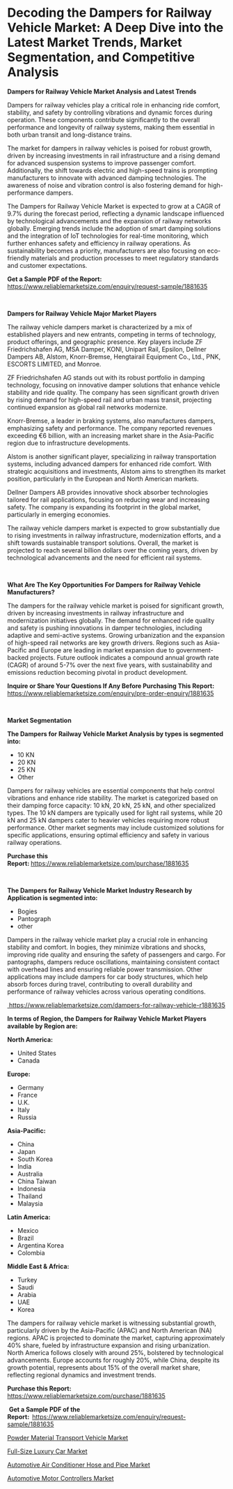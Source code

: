 <p><h1>Decoding the Dampers for Railway Vehicle Market: A Deep Dive into the Latest Market Trends, Market Segmentation, and Competitive Analysis</h1></p><p><strong>Dampers for Railway Vehicle Market Analysis and Latest Trends</strong></p>
<p><p>Dampers for railway vehicles play a critical role in enhancing ride comfort, stability, and safety by controlling vibrations and dynamic forces during operation. These components contribute significantly to the overall performance and longevity of railway systems, making them essential in both urban transit and long-distance trains.</p><p>The market for dampers in railway vehicles is poised for robust growth, driven by increasing investments in rail infrastructure and a rising demand for advanced suspension systems to improve passenger comfort. Additionally, the shift towards electric and high-speed trains is prompting manufacturers to innovate with advanced damping technologies. The awareness of noise and vibration control is also fostering demand for high-performance dampers.</p><p>The Dampers for Railway Vehicle Market is expected to grow at a CAGR of 9.7% during the forecast period, reflecting a dynamic landscape influenced by technological advancements and the expansion of railway networks globally. Emerging trends include the adoption of smart damping solutions and the integration of IoT technologies for real-time monitoring, which further enhances safety and efficiency in railway operations. As sustainability becomes a priority, manufacturers are also focusing on eco-friendly materials and production processes to meet regulatory standards and customer expectations.</p></p>
<p><strong>Get a Sample PDF of the Report:&nbsp;</strong> <a href="https://www.reliablemarketsize.com/enquiry/request-sample/1881635?utm_campaign=1131&utm_medium=2&utm_source=Github&utm_content=ia&utm_term=04112024&utm_id=dampers-for-railway-vehicle">https://www.reliablemarketsize.com/enquiry/request-sample/1881635</a></p>
<p>&nbsp;</p>
<p><strong>Dampers for Railway Vehicle Major Market Players</strong></p>
<p><p>The railway vehicle dampers market is characterized by a mix of established players and new entrants, competing in terms of technology, product offerings, and geographic presence. Key players include ZF Friedrichshafen AG, MSA Damper, KONI, Unipart Rail, Epsilon, Dellner Dampers AB, Alstom, Knorr-Bremse, Hengtairail Equipment Co., Ltd., PNK, ESCORTS LIMITED, and Monroe.</p><p>ZF Friedrichshafen AG stands out with its robust portfolio in damping technology, focusing on innovative damper solutions that enhance vehicle stability and ride quality. The company has seen significant growth driven by rising demand for high-speed rail and urban mass transit, projecting continued expansion as global rail networks modernize.</p><p>Knorr-Bremse, a leader in braking systems, also manufactures dampers, emphasizing safety and performance. The company reported revenues exceeding €6 billion, with an increasing market share in the Asia-Pacific region due to infrastructure developments.</p><p>Alstom is another significant player, specializing in railway transportation systems, including advanced dampers for enhanced ride comfort. With strategic acquisitions and investments, Alstom aims to strengthen its market position, particularly in the European and North American markets.</p><p>Dellner Dampers AB provides innovative shock absorber technologies tailored for rail applications, focusing on reducing wear and increasing safety. The company is expanding its footprint in the global market, particularly in emerging economies.</p><p>The railway vehicle dampers market is expected to grow substantially due to rising investments in railway infrastructure, modernization efforts, and a shift towards sustainable transport solutions. Overall, the market is projected to reach several billion dollars over the coming years, driven by technological advancements and the need for efficient rail systems.</p></p>
<p>&nbsp;</p>
<p><strong>What Are The Key Opportunities For Dampers for Railway Vehicle Manufacturers?</strong></p>
<p><p>The dampers for the railway vehicle market is poised for significant growth, driven by increasing investments in railway infrastructure and modernization initiatives globally. The demand for enhanced ride quality and safety is pushing innovations in damper technologies, including adaptive and semi-active systems. Growing urbanization and the expansion of high-speed rail networks are key growth drivers. Regions such as Asia-Pacific and Europe are leading in market expansion due to government-backed projects. Future outlook indicates a compound annual growth rate (CAGR) of around 5-7% over the next five years, with sustainability and emissions reduction becoming pivotal in product development.</p></p>
<p><strong>Inquire or Share Your Questions If Any Before Purchasing This Report:</strong> <a href="https://www.reliablemarketsize.com/enquiry/pre-order-enquiry/1881635?utm_campaign=1131&utm_medium=2&utm_source=Github&utm_content=ia&utm_term=04112024&utm_id=dampers-for-railway-vehicle">https://www.reliablemarketsize.com/enquiry/pre-order-enquiry/1881635</a></p>
<p>&nbsp;</p>
<p><strong>Market Segmentation</strong></p>
<p><strong>The Dampers for Railway Vehicle Market Analysis by types is segmented into:</strong></p>
<p><ul><li>10 KN</li><li>20 KN</li><li>25 KN</li><li>Other</li></ul></p>
<p><p>Dampers for railway vehicles are essential components that help control vibrations and enhance ride stability. The market is categorized based on their damping force capacity: 10 kN, 20 kN, 25 kN, and other specialized types. The 10 kN dampers are typically used for light rail systems, while 20 kN and 25 kN dampers cater to heavier vehicles requiring more robust performance. Other market segments may include customized solutions for specific applications, ensuring optimal efficiency and safety in various railway operations.</p></p>
<p><strong>Purchase this Report:&nbsp;</strong><a href="https://www.reliablemarketsize.com/purchase/1881635?utm_campaign=1131&utm_medium=2&utm_source=Github&utm_content=ia&utm_term=04112024&utm_id=dampers-for-railway-vehicle">https://www.reliablemarketsize.com/purchase/1881635</a></p>
<p>&nbsp;</p>
<p><strong>The Dampers for Railway Vehicle Market Industry Research by Application is segmented into:</strong></p>
<p><ul><li>Bogies</li><li>Pantograph</li><li>other</li></ul></p>
<p><p>Dampers in the railway vehicle market play a crucial role in enhancing stability and comfort. In bogies, they minimize vibrations and shocks, improving ride quality and ensuring the safety of passengers and cargo. For pantographs, dampers reduce oscillations, maintaining consistent contact with overhead lines and ensuring reliable power transmission. Other applications may include dampers for car body structures, which help absorb forces during travel, contributing to overall durability and performance of railway vehicles across various operating conditions.</p></p>
<p><a href="https://www.reliablemarketsize.com/dampers-for-railway-vehicle-r1881635?utm_campaign=1131&utm_medium=2&utm_source=Github&utm_content=ia&utm_term=04112024&utm_id=dampers-for-railway-vehicle">&nbsp;https://www.reliablemarketsize.com/dampers-for-railway-vehicle-r1881635</a></p>
<p><strong>In terms of Region, the Dampers for Railway Vehicle Market Players available by Region are:</strong></p>
<p>
    <p> <strong> North America: </strong>
        <ul>
            <li>United States</li>
            <li>Canada</li>
        </ul>
        </p> 
    <p> <strong> Europe: </strong>
        <ul>
            <li>Germany</li>
            <li>France</li>
            <li>U.K.</li>
            <li>Italy</li>
            <li>Russia</li>
        </ul>
        </p> 
    <p> <strong> Asia-Pacific: </strong>
        <ul>
            <li>China</li>
            <li>Japan</li>
            <li>South Korea</li>
            <li>India</li>
            <li>Australia</li>
            <li>China Taiwan</li>
            <li>Indonesia</li>
            <li>Thailand</li>
            <li>Malaysia</li>
        </ul>
        </p> 
    <p> <strong> Latin America: </strong>
        <ul>
            <li>Mexico</li>
            <li>Brazil</li>
            <li>Argentina Korea</li>
            <li>Colombia</li>
        </ul>
        </p> 
    <p> <strong> Middle East & Africa: </strong>
        <ul>
            <li>Turkey</li>
            <li>Saudi</li>
            <li>Arabia</li>
            <li>UAE</li>
            <li>Korea</li>
        </ul>
    </p>
    </p>
<p><p>The dampers for railway vehicle market is witnessing substantial growth, particularly driven by the Asia-Pacific (APAC) and North American (NA) regions. APAC is projected to dominate the market, capturing approximately 40% share, fueled by infrastructure expansion and rising urbanization. North America follows closely with around 25%, bolstered by technological advancements. Europe accounts for roughly 20%, while China, despite its growth potential, represents about 15% of the overall market share, reflecting regional dynamics and investment trends.</p></p>
<p><strong>Purchase this Report: </strong><a href="https://www.reliablemarketsize.com/purchase/1881635?utm_campaign=1131&utm_medium=2&utm_source=Github&utm_content=ia&utm_term=04112024&utm_id=dampers-for-railway-vehicle">https://www.reliablemarketsize.com/purchase/1881635</a></p>
<p>&nbsp;<strong>Get a Sample PDF of the Report:&nbsp;&nbsp;</strong><a href="https://www.reliablemarketsize.com/enquiry/request-sample/1881635?utm_campaign=1131&utm_medium=2&utm_source=Github&utm_content=ia&utm_term=04112024&utm_id=dampers-for-railway-vehicle">https://www.reliablemarketsize.com/enquiry/request-sample/1881635</a></p>
<p><strong></strong></p>
<p><p><a href="https://github.com/libbyquberhow/Market-Research-Report-List-1/blob/main/powder-material-transport-vehicle-market.md?utm_campaign=1131&utm_medium=2&utm_source=Github&utm_content=ia&utm_term=04112024&utm_id=dampers-for-railway-vehicle">Powder Material Transport Vehicle Market</a></p><p><a href="https://github.com/CliffMedina6/Market-Research-Report-List-7/blob/main/full-size-luxury-car-market.md?utm_campaign=1131&utm_medium=2&utm_source=Github&utm_content=ia&utm_term=04112024&utm_id=dampers-for-railway-vehicle">Full-Size Luxury Car Market</a></p><p><a href="https://github.com/kandidbn/Market-Research-Report-List-1/blob/main/automotive-air-conditioner-hose-and-pipe-market.md?utm_campaign=1131&utm_medium=2&utm_source=Github&utm_content=ia&utm_term=04112024&utm_id=dampers-for-railway-vehicle">Automotive Air Conditioner Hose and Pipe Market</a></p><p><a href="https://github.com/simaoav1leveto/Market-Research-Report-List-1/blob/main/automotive-motor-controllers-market.md?utm_campaign=1131&utm_medium=2&utm_source=Github&utm_content=ia&utm_term=04112024&utm_id=dampers-for-railway-vehicle">Automotive Motor Controllers Market</a></p></p>